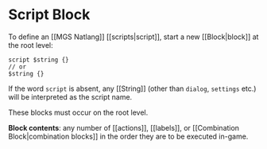 # Script Block

To define an [[MGS Natlang]] [[scripts|script]], start a new [[Block|block]] at the root level:

```mgs
script $string {}
// or
$string {}
```

If the word `script` is absent, any [[String]] (other than `dialog`, `settings` etc.) will be interpreted as the script name.

These blocks must occur on the root level.

**Block contents**: any number of [[actions]], [[labels]], or [[Combination Block|combination blocks]] in the order they are to be executed in-game.
